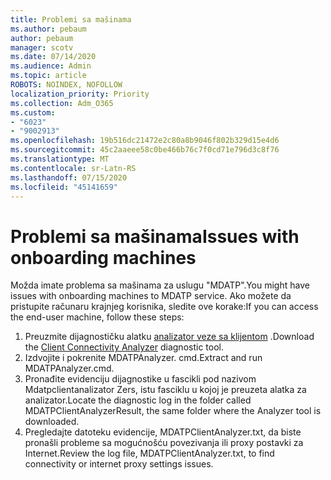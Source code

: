 ```yaml
---
title: Problemi sa mašinama
ms.author: pebaum
author: pebaum
manager: scotv
ms.date: 07/14/2020
ms.audience: Admin
ms.topic: article
ROBOTS: NOINDEX, NOFOLLOW
localization_priority: Priority
ms.collection: Adm_O365
ms.custom:
- "6023"
- "9002913"
ms.openlocfilehash: 19b516dc21472e2c80a8b9046f802b329d15e4d6
ms.sourcegitcommit: 45c2aaeee58c0be466b76c7f0cd71e796d3c8f76
ms.translationtype: MT
ms.contentlocale: sr-Latn-RS
ms.lasthandoff: 07/15/2020
ms.locfileid: "45141659"
---
```

# <a name="issues-with-onboarding-machines"></a><span data-ttu-id="654d5-102">Problemi sa mašinama</span><span class="sxs-lookup"><span data-stu-id="654d5-102">Issues with onboarding machines</span></span>

<span data-ttu-id="654d5-103">Možda imate problema sa mašinama za uslugu "MDATP".</span><span class="sxs-lookup"><span data-stu-id="654d5-103">You might have issues with onboarding machines to MDATP service.</span></span> <span data-ttu-id="654d5-104">Ako možete da pristupite računaru krajnjeg korisnika, sledite ove korake:</span><span class="sxs-lookup"><span data-stu-id="654d5-104">If you can access the end-user machine, follow these steps:</span></span>

1. <span data-ttu-id="654d5-105">Preuzmite dijagnostičku alatku [analizator veze sa klijentom](https://aka.ms/mdatpanalyzer) .</span><span class="sxs-lookup"><span data-stu-id="654d5-105">Download the [Client Connectivity Analyzer](https://aka.ms/mdatpanalyzer) diagnostic tool.</span></span>
2. <span data-ttu-id="654d5-106">Izdvojite i pokrenite MDATPAnalyzer. cmd.</span><span class="sxs-lookup"><span data-stu-id="654d5-106">Extract and run MDATPAnalyzer.cmd.</span></span>
3. <span data-ttu-id="654d5-107">Pronađite evidenciju dijagnostike u fascikli pod nazivom Mdatpclientanalizator Zers, istu fasciklu u kojoj je preuzeta alatka za analizator.</span><span class="sxs-lookup"><span data-stu-id="654d5-107">Locate the diagnostic log in the folder called MDATPClientAnalyzerResult, the same folder where the Analyzer tool is downloaded.</span></span>
4. <span data-ttu-id="654d5-108">Pregledajte datoteku evidencije, MDATPClientAnalyzer.txt, da biste pronašli probleme sa mogućnošću povezivanja ili proxy postavki za Internet.</span><span class="sxs-lookup"><span data-stu-id="654d5-108">Review the log file, MDATPClientAnalyzer.txt, to find connectivity or internet proxy settings issues.</span></span>